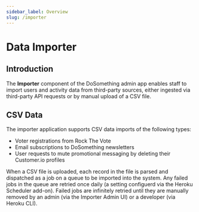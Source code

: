 ```yaml
---
sidebar_label: Overview
slug: /importer
---
```


# Data Importer

## Introduction

The **Importer** component of the DoSomething admin app enables staff to import users and activity data from third-party sources, either ingested via third-party API requests or by manual upload of a CSV file.

## CSV Data

The importer application supports CSV data imports of the following types:

- Voter registrations from Rock The Vote
- Email subscriptions to DoSomething newsletters
- User requests to mute promotional messaging by deleting their Customer.io profiles

When a CSV file is uploaded, each record in the file is parsed and dispatched as a job on a queue to be imported into the system. Any failed jobs in the queue are retried once daily (a setting configuerd via the Heroku Scheduler add-on). Failed jobs are infinitely retried until they are manually removed by an admin (via the Importer Admin UI) or a developer (via Heroku CLI).
